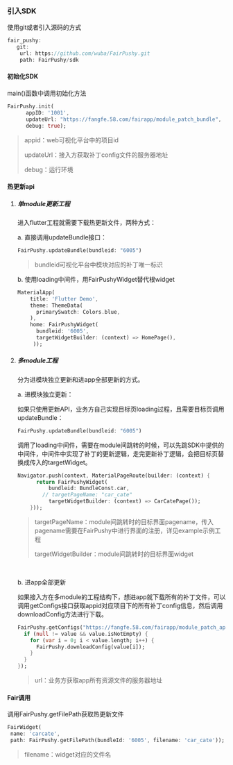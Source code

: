 ### 引入SDK

使用git或者引入源码的方式

```dart
fair_pushy:
   git:
   	url: https://github.com/wuba/FairPushy.git
	path: FairPushy/sdk
```



#### 初始化SDK

main()函数中调用初始化方法

```dart
FairPushy.init(
      appID: '1001',
      updateUrl: "https://fangfe.58.com/fairapp/module_patch_bundle",
      debug: true);
```

> appid：web可视化平台中的项目id
>
> updateUrl：接入方获取补丁config文件的服务器地址
>
> debug：运行环境



#### 热更新api

1. ##### 单module更新工程

   进入flutter工程就需要下载热更新文件，两种方式：

   a. 直接调用updateBundle接口：

   ```dart
   FairPushy.updateBundle(bundleid: "6005")
   ```

   > bundleid可视化平台中模块对应的补丁唯一标识

   

   b. 使用loading中间件，用FairPushyWidget替代根widget

   ```dart
   MaterialApp(
       title: 'Flutter Demo',
       theme: ThemeData(
         primarySwatch: Colors.blue,
       ),
       home: FairPushyWidget(
         bundleid: '6005',
         targetWidgetBuilder: (context) => HomePage(),
   		));
   ```

   

2. ##### 多module工程

   分为进模块独立更新和进app全部更新的方式。

   a. 进模块独立更新：

   如果只使用更新API，业务方自己实现目标页loading过程，且需要目标页调用updateBundle：

   ```dart
   FairPushy.updateBundle(bundleid: "6005")
   ```

   

   调用了loading中间件，需要在module间跳转的时候，可以先跳SDK中提供的中间件，中间件中实现了补丁的更新逻辑，走完更新补丁逻辑，会把目标页替换成传入的targetWidget。

   ```dart
   Navigator.push(context, MaterialPageRoute(builder: (context) {
         return FairPushyWidget(
             bundleid: BundleConst.car,
           // targetPageName: "car_cate"
             targetWidgetBuilder: (context) => CarCatePage());
       }));
   ```

   > targetPageName：module间跳转时的目标界面pagename，传入pagename需要在FairPushy中进行界面的注册，详见example示例工程
   >
   > targetWidgetBuilder：module间跳转时的目标界面widget

   ​	

   b. 进app全部更新

   如果接入方在多module的工程结构下，想进app就下载所有的补丁文件，可以调用getConfigs接口获取appid对应项目下的所有补丁config信息，然后调用downloadConfig方法进行下载。

   ```dart
   FairPushy.getConfigs("https://fangfe.58.com/fairapp/module_patch_app").then((value) {
     if (null != value && value.isNotEmpty) {
       for (var i = 0; i < value.length; i++) {
         FairPushy.downloadConfig(value[i]);
       }
     }
   });
   ```

   > url：业务方获取app所有资源文件的服务器地址
   
 #### Fair调用
   调用FairPushy.getFilePath获取热更新文件
   ```dart
   FairWidget(
    name: 'carcate',
    path: FairPushy.getFilePath(bundleId: '6005', filename: 'car_cate'));
   ```
   > filename：widget对应的文件名